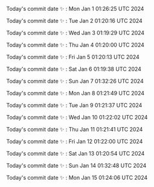 Today's commit date ✨ : Mon Jan 1 01:26:25 UTC 2024 

Today's commit date ✨ : Tue Jan 2 01:20:16 UTC 2024 

Today's commit date ✨ : Wed Jan 3 01:19:29 UTC 2024 

Today's commit date ✨ : Thu Jan 4 01:20:00 UTC 2024 

Today's commit date ✨ : Fri Jan 5 01:20:13 UTC 2024 

Today's commit date ✨ : Sat Jan 6 01:19:38 UTC 2024 

Today's commit date ✨ : Sun Jan 7 01:32:26 UTC 2024 

Today's commit date ✨ : Mon Jan 8 01:21:49 UTC 2024 

Today's commit date ✨ : Tue Jan 9 01:21:37 UTC 2024 

Today's commit date ✨ : Wed Jan 10 01:22:02 UTC 2024 

Today's commit date ✨ : Thu Jan 11 01:21:41 UTC 2024 

Today's commit date ✨ : Fri Jan 12 01:22:00 UTC 2024 

Today's commit date ✨ : Sat Jan 13 01:20:54 UTC 2024 

Today's commit date ✨ : Sun Jan 14 01:32:48 UTC 2024 

Today's commit date ✨ : Mon Jan 15 01:24:06 UTC 2024 

